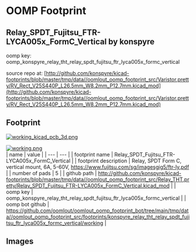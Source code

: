 # OOMP Footprint  
## Relay_SPDT_Fujitsu_FTR-LYCA005x_FormC_Vertical  by konspyre  
  
oomp key: oomp_konspyre_relay_tht_relay_spdt_fujitsu_ftr_lyca005x_formc_vertical  
  
source repo at: [http://github.com/konspyre/kicad-footprints/blob/master/tmp/data//oomlout_oomp_footprint_src/Varistor.pretty/RV_Rect_V25S440P_L26.5mm_W8.2mm_P12.7mm.kicad_mod](http://github.com/konspyre/kicad-footprints/blob/master/tmp/data//oomlout_oomp_footprint_src/Varistor.pretty/RV_Rect_V25S440P_L26.5mm_W8.2mm_P12.7mm.kicad_mod)  
## Footprint  
  
[![working_kicad_pcb_3d.png](working_kicad_pcb_3d_600.png)](working_kicad_pcb_3d.png)  
  
[![working.png](working_600.png)](working.png)  
| name | value | 
| --- | --- | 
| footprint name | Relay_SPDT_Fujitsu_FTR-LYCA005x_FormC_Vertical | 
| footprint description | Relay, SPDT Form C, vertical mount, 6A, 5-60V, https://www.fujitsu.com/sg/imagesgig5/ftr-ly.pdf | 
| number of pads | 5 | 
| github path | http://github.com/konspyre/kicad-footprints/blob/master/tmp/data//oomlout_oomp_footprint_src/Relay_THT.pretty/Relay_SPDT_Fujitsu_FTR-LYCA005x_FormC_Vertical.kicad_mod | 
| oomp key | oomp_konspyre_relay_tht_relay_spdt_fujitsu_ftr_lyca005x_formc_vertical | 
| oomp bot github | https://github.com/oomlout/oomlout_oomp_footprint_bot/tree/main/tmp/data//oomlout_oomp_footprint_src/footprints/konspyre_relay_tht_relay_spdt_fujitsu_ftr_lyca005x_formc_vertical/working | 
## Images  

